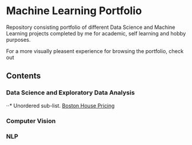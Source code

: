 # Machine Learning Portfolio

Repository consisting portfolio of different Data Science and Machine Learning projects completed by me for academic, self learning and hobby purposes.

For a more visually pleasent experience for browsing the portfolio, check out

## Contents

### Data Science and Exploratory Data Analysis

⋅⋅* Unordered sub-list. [Boston House Pricing]()

### Computer Vision

### NLP

